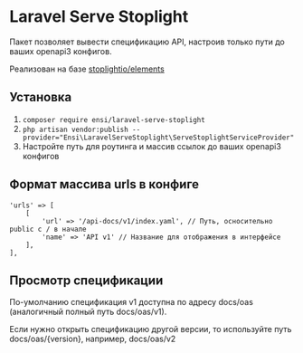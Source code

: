 # Laravel Serve Stoplight

Пакет позволяет вывести спецификацию API, настроив только пути до ваших openapi3 конфигов.

Реализован на базе [stoplightio/elements](https://github.com/stoplightio/elements)

## Установка

1. `composer require ensi/laravel-serve-stoplight`
2. `php artisan vendor:publish --provider="Ensi\LaravelServeStoplight\ServeStoplightServiceProvider"`
3. Настройте путь для роутинга и массив ссылок до ваших openapi3 конфигов

## Формат массива urls в конфиге 

```
'urls' => [
    [
        'url' => '/api-docs/v1/index.yaml', // Путь, осносительно public c / в начале
        'name' => 'API v1' // Название для отображения в интерфейсе
    ],
],
```

## Просмотр спецификации

По-умолчанию спецификация v1 доступна по адресу docs/oas (аналогичный полный путь docs/oas/v1).

Если нужно открыть спецификацию другой версии, то используйте путь docs/oas/{version}, например, docs/oas/v2
